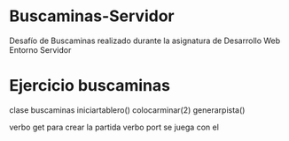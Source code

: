 # Buscaminas-Servidor
Desafío de Buscaminas realizado durante  la asignatura de Desarrollo Web Entorno Servidor

# Ejercicio buscaminas

clase buscaminas
iniciartablero()
colocarminar(2)
generarpista()



verbo get para crear la partida
verbo port se juega con el
